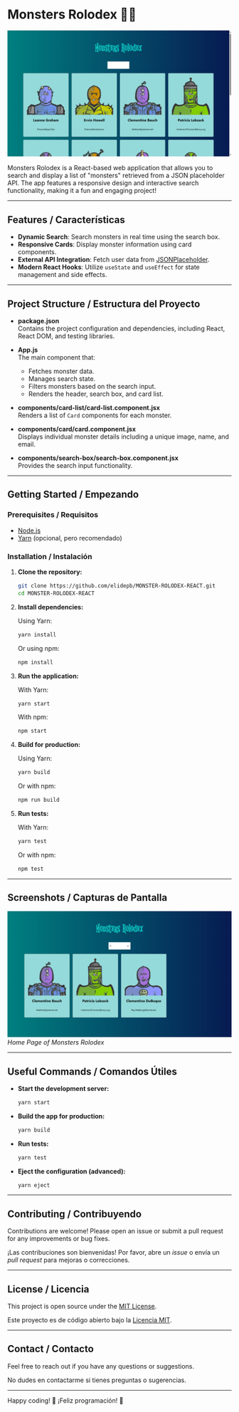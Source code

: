 
# Monsters Rolodex 🎃📇

![Monsters Rolodex Banner](./screenshots/banner.png)

Monsters Rolodex is a React-based web application that allows you to search and display a list of "monsters" retrieved from a JSON placeholder API. The app features a responsive design and interactive search functionality, making it a fun and engaging project!

---

## Features / Características

- **Dynamic Search**: Search monsters in real time using the search box.
- **Responsive Cards**: Display monster information using card components.
- **External API Integration**: Fetch user data from [JSONPlaceholder](https://jsonplaceholder.typicode.com/users).
- **Modern React Hooks**: Utilize `useState` and `useEffect` for state management and side effects.

---

## Project Structure / Estructura del Proyecto

- **package.json**  
  Contains the project configuration and dependencies, including React, React DOM, and testing libraries.

- **App.js**  
  The main component that:
  - Fetches monster data.
  - Manages search state.
  - Filters monsters based on the search input.
  - Renders the header, search box, and card list.

- **components/card-list/card-list.component.jsx**  
  Renders a list of `Card` components for each monster.

- **components/card/card.component.jsx**  
  Displays individual monster details including a unique image, name, and email.

- **components/search-box/search-box.component.jsx**  
  Provides the search input functionality.

---

## Getting Started / Empezando

### Prerequisites / Requisitos

- [Node.js](https://nodejs.org/)
- [Yarn](https://yarnpkg.com/) (opcional, pero recomendado)

### Installation / Instalación

1. **Clone the repository:**

   ```bash
   git clone https://github.com/elidepb/MONSTER-ROLODEX-REACT.git
   cd MONSTER-ROLODEX-REACT
   ```

2. **Install dependencies:**

   Using Yarn:

   ```bash
   yarn install
   ```

   Or using npm:

   ```bash
   npm install
   ```

3. **Run the application:**

   With Yarn:

   ```bash
   yarn start
   ```

   With npm:

   ```bash
   npm start
   ```

4. **Build for production:**

   Using Yarn:

   ```bash
   yarn build
   ```

   Or with npm:

   ```bash
   npm run build
   ```

5. **Run tests:**

   With Yarn:

   ```bash
   yarn test
   ```

   Or with npm:

   ```bash
   npm test
   ```

---

## Screenshots / Capturas de Pantalla


![Home Page](./screenshots/homepage.png)
*Home Page of Monsters Rolodex*

---

## Useful Commands / Comandos Útiles

- **Start the development server:**

  ```bash
  yarn start
  ```

- **Build the app for production:**

  ```bash
  yarn build
  ```

- **Run tests:**

  ```bash
  yarn test
  ```

- **Eject the configuration (advanced):**

  ```bash
  yarn eject
  ```

---

## Contributing / Contribuyendo

Contributions are welcome! Please open an issue or submit a pull request for any improvements or bug fixes.

¡Las contribuciones son bienvenidas! Por favor, abre un *issue* o envía un *pull request* para mejoras o correcciones.

---

## License / Licencia

This project is open source under the [MIT License](LICENSE).

Este proyecto es de código abierto bajo la [Licencia MIT](LICENSE).

---

## Contact / Contacto

Feel free to reach out if you have any questions or suggestions.

No dudes en contactarme si tienes preguntas o sugerencias.

---

Happy coding! 🚀
¡Feliz programación! 🎉
```


